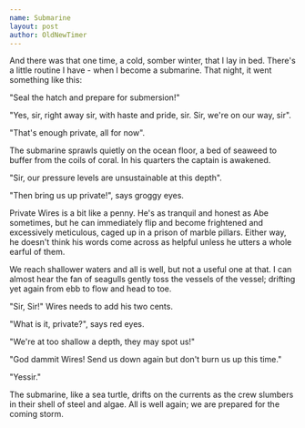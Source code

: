 ```yaml
---
name: Submarine
layout: post
author: OldNewTimer
---
```

And there was that one time, a cold, somber winter, that I lay in bed. There's a little routine I have - when I become a submarine. That night, it went something like this:

"Seal the hatch and prepare for submersion!"

"Yes, sir, right away sir, with haste and pride, sir. Sir, we're on our way, sir".

"That's enough private, all for now". 

The submarine sprawls quietly on the ocean floor, a bed of seaweed to buffer from the coils of coral. In his quarters the captain is awakened.

"Sir, our pressure levels are unsustainable at this depth".

"Then bring us up private!", says groggy eyes.

Private Wires is a bit like a penny. He's as tranquil and honest as Abe sometimes, but he can immediately flip and become frightened and excessively meticulous, caged up in a prison of marble pillars. Either way, he doesn't think his words come across as helpful unless he utters a whole earful of them.

We reach shallower waters and all is well, but not a useful one at that. I can almost hear the fan of seagulls gently toss the vessels of the vessel; drifting yet again from ebb to flow and head to toe.

"Sir, Sir!" Wires needs to add his two cents.

"What is it, private?", says red eyes.

"We're at too shallow a depth, they may spot us!"

"God dammit Wires! Send us down again but don't burn us up this time."

"Yessir."

The submarine, like a sea turtle, drifts on the currents as the crew slumbers in their shell of steel and algae. All is well again; we are prepared for the coming storm.